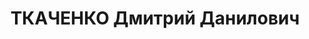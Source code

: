 ---
title: ТКАЧЕНКО Дмитрий Данилович
description: '1907 г.р., украинец, воентехник 1 ранга, нач. мастерской арт. склада
  №72 ХВО.

  Арестован 09.06.1937.

  ВКВС - 08.12.1937, ВМН. Расстрелян 09.12.1937, Харьков'
---